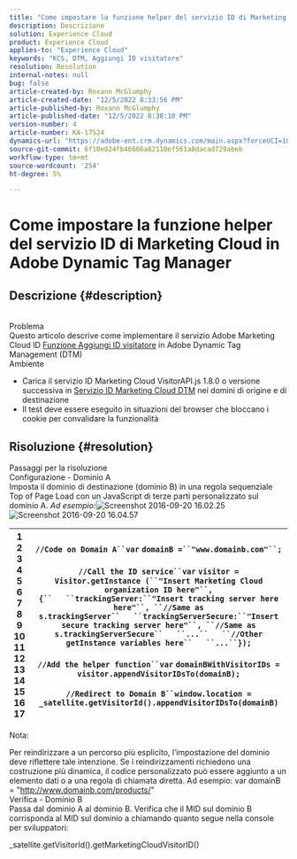 ```yaml
---
title: "Come impostare la funzione helper del servizio ID di Marketing Cloud in Adobe Dynamic Tag Manager"
description: Descrizione
solution: Experience Cloud
product: Experience Cloud
applies-to: "Experience Cloud"
keywords: "KCS, DTM, Aggiungi ID visitatore"
resolution: Resolution
internal-notes: null
bug: false
article-created-by: Roxann McGlumphy
article-created-date: "12/5/2022 8:33:56 PM"
article-published-by: Roxann McGlumphy
article-published-date: "12/5/2022 8:38:10 PM"
version-number: 4
article-number: KA-17524
dynamics-url: "https://adobe-ent.crm.dynamics.com/main.aspx?forceUCI=1&pagetype=entityrecord&etn=knowledgearticle&id=6b4a4020-dc74-ed11-81aa-6045bd006b3d"
source-git-commit: 6f10e824fb46666a82110ef561a8dacad729abeb
workflow-type: tm+mt
source-wordcount: '254'
ht-degree: 5%

---
```


# Come impostare la funzione helper del servizio ID di Marketing Cloud in Adobe Dynamic Tag Manager

## Descrizione {#description}

<br>Problema<br>
Questo articolo descrive come implementare il servizio Adobe Marketing Cloud ID [Funzione Aggiungi ID visitatore](https://marketing.adobe.com/resources/help/it_IT/mcvid/mcvid-appendvisitorid.html) in Adobe Dynamic Tag Management (DTM)
<br>Ambiente<br>
- Carica il servizio ID Marketing Cloud VisitorAPI.js 1.8.0 o versione successiva in [Servizio ID Marketing Cloud DTM](https://marketing.adobe.com/resources/help/en_US/mcvid/mcvid-dtm-implement.html) nei domini di origine e di destinazione
- Il test deve essere eseguito in situazioni del browser che bloccano i cookie per convalidare la funzionalità



## Risoluzione {#resolution}

Passaggi per la risoluzione<br>Configurazione - Dominio A<br>
Imposta il dominio di destinazione (dominio B) in una regola sequenziale Top of Page Load con un JavaScript di terze parti personalizzato sul dominio A. *Ad esempio:*![ Screenshot 2016-09-20 16.02.25](https://helpx.adobe.com/content/dam/help/en/dtm/kb/how-to-set-marketing-cloud-id-service-helper-function-in-adobe-d/jcr%3acontent/main-pars/image/Screenshot%202016-09-20%2016.02.25.png "Screenshot 2016-09-20 16.02.25")
![Screenshot 2016-09-20 16.04.57](https://helpx.adobe.com/content/dam/help/en/dtm/kb/how-to-set-marketing-cloud-id-service-helper-function-in-adobe-d/jcr%3acontent/main-pars/image_1393293752/Screenshot%202016-09-20%2016.04.57.png "Screenshot 2016-09-20 16.04.57")

| 1<br>2<br>3<br>4<br>5<br>6<br>7<br>8<br>9<br>10<br>11<br>12<br>13<br>14<br>15<br>16<br>17 | `//Code on Domain A``var` `domainB =``"www.domainb.com"``;`<br> <br>`//Call the ID service``var` `visitor = Visitor.getInstance (``"Insert Marketing Cloud organization ID here"``,{``   ``trackingServer:``"Insert tracking server here here"``, ``//Same as s.trackingServer``   ``trackingServerSecure:``"Insert secure tracking server here"``, ``//Same as s.trackingServerSecure``   ``...``   ``//Other getInstance variables here``   ``...``});`<br> <br>`//Add the helper function``var` `domainBWithVisitorIDs = visitor.appendVisitorIDsTo(domainB);`<br> <br>`//Redirect to Domain B``window.location = _satellite.getVisitorId().appendVisitorIDsTo(domainB)` |
| --- | --- |


Nota:

Per reindirizzare a un percorso più esplicito, l’impostazione del dominio deve riflettere tale intenzione. Se i reindirizzamenti richiedono una costruzione più dinamica, il codice personalizzato può essere aggiunto a un elemento dati o a una regola di chiamata diretta. Ad esempio: var domainB = &quot;http://www.domainb.com/products/&quot;
<br>Verifica - Dominio B<br>
Passa dal dominio A al dominio B. Verifica che il MID sul dominio B corrisponda al MID sul dominio a chiamando quanto segue nella console per sviluppatori:

_satellite.getVisitorId().getMarketingCloudVisitorID()
